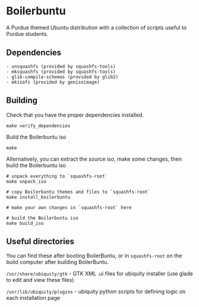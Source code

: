 # Boilerbuntu
A Purdue themed Ubuntu distribution with a collection of scripts useful to Purdue students.

## Dependencies
    - unsquashfs (provided by squashfs-tools)
    - mksquashfs (provided by squashfs-tools)
    - glib-compile-schemas (provided by glib2)
    - mkisofs (provided by genisoimage)

## Building

Check that you have the proper dependencies installed.

    make verify_dependencies
    
Build the Boilerbuntu iso

    make
    
Alternatively, you can extract the source iso, make some changes, then build the Boilerbuntu iso

    # unpack everything to `squashfs-root`
    make unpack_iso
    
    # copy Boilerbuntu themes and files to `squashfs-root`
    make install_boilerbuntu
    
    # make your own changes in `squashfs-root` here
    
    # build the Boilerbuntu iso
    make build_iso

## Useful directories

You can find these after booting BoilerBuntu, or in `squashfs-root` on the build computer after building BoilerBuntu.

`/usr/share/ubiquity/gtk` - GTK XML .ui files for ubiquity installer (use glade to edit and view these files)

`/usr/lib/ubiquity/plugins` - ubiquity python scripts for defining logic on each installation page
